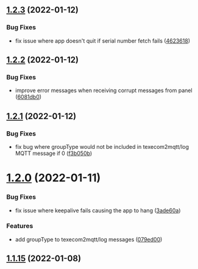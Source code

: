 ## [1.2.3](https://github.com/dchesterton/texecom2mqtt/compare/v1.2.2...v1.2.3) (2022-01-12)


### Bug Fixes

* fix issue where app doesn't quit if serial number fetch fails ([4623618](https://github.com/dchesterton/texecom2mqtt/commit/46236185a6852f753736efa294410c49866325c2))



## [1.2.2](https://github.com/dchesterton/texecom2mqtt/compare/v1.2.1...v1.2.2) (2022-01-12)


### Bug Fixes

* improve error messages when receiving corrupt messages from panel ([6081db0](https://github.com/dchesterton/texecom2mqtt/commit/6081db074460a986e2f4466e276f1c1a5833f071))



## [1.2.1](https://github.com/dchesterton/texecom2mqtt/compare/v1.2.0...v1.2.1) (2022-01-12)


### Bug Fixes

* fix bug where groupType would not be included in texecom2mqtt/log MQTT message if 0 ([f3b050b](https://github.com/dchesterton/texecom2mqtt/commit/f3b050b05522711e8a023c540c4147b710b4d682))



# [1.2.0](https://github.com/dchesterton/texecom2mqtt/compare/v1.1.15...v1.2.0) (2022-01-11)


### Bug Fixes

* fix issue where keepalive fails causing the app to hang ([3ade60a](https://github.com/dchesterton/texecom2mqtt/commit/3ade60a5aa996e522fbfe6dc1c3a65750c4a716e))


### Features

* add groupType to texecom2mqtt/log messages ([079ed00](https://github.com/dchesterton/texecom2mqtt/commit/079ed00baf42d7f632365c9caec2b13bed32224b))



## [1.1.15](https://github.com/dchesterton/texecom2mqtt/compare/v1.1.14...v1.1.15) (2022-01-08)



